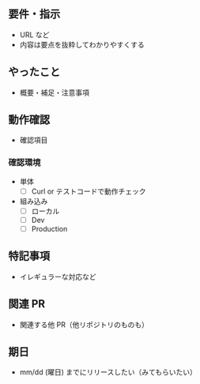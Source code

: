 <!-- I want to review in Japanese. -->
## 要件・指示
- URL など
- 内容は要点を抜粋してわかりやすくする

## やったこと
- 概要・補足・注意事項

## 動作確認
- 確認項目

### 確認環境
- 単体
    - [ ] Curl or テストコードで動作チェック
- 組み込み
    - [ ] ローカル
    - [ ] Dev
    - [ ] Production

## 特記事項
- イレギュラーな対応など

## 関連 PR
- 関連する他 PR（他リポジトリのものも）

## 期日
- mm/dd (曜日) までにリリースしたい（みてもらいたい）

<!-- for GitHub Copilot review rule -->
<!--
# PR Review への指示

## コメントの言語
- プルリクエスト概要やコメントは必ず日本語で書いてください。

## レビューコメントの分類（prefix）
レビュー内容には以下の接頭辞（prefix）を付けてください。

- [must] 修正必須の不具合・バグ・仕様違反
- [imo] 提案ベースの意見（改善案、主観的な好みや選択肢の提案など）
- [nits] 微細な指摘（客観的なコードスタイルや表記揺れなど、機能に影響しないもの）
- [ask] 質問
- [fyi] 参考情報として（補足的な情報や背景を共有する際に使用。例: 関連するドキュメントやリンク、過去の議論の要約など）
-->
<!-- for GitHub Copilot review rule -->

<!-- I want to review in Japanese. -->
